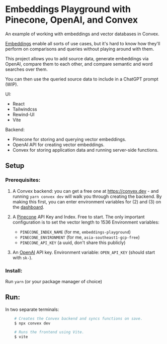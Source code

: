 # Embeddings Playground with Pinecone, OpenAI, and Convex

An example of working with embeddings and vector databases in Convex.

[Embeddings](https://stack.convex.dev/the-magic-of-embeddings) enable all sorts
of use cases, but it's hard to know how they'll perform on comparisons and
queries without playing around with them.

This project allows you to add source data, generate embeddings via OpenAI,
compare them to each other, and compare semantic and word searches over them.

You can then use the queried source data to include in a ChatGPT prompt (WIP).

UI:
- React
- Tailwindcss
- Rewind-UI
- Vite

Backend:
- Pinecone for storing and querying vector embeddings.
- OpenAI API for creating vector embeddings.
- Convex for storing application data and running server-side functions.

## Setup

### Prerequisites:

1. A Convex backend: you can get a free one at https://convex.dev - and running
  `yarn convex dev` will walk you through creating the backend.
  By making this first, you can enter environment variables for (2) and (3) on
  the [dashboard](https://dashboard.convex.dev).

2. A [Pinecone](https://app.pinecone.io/) API Key and Index. Free to start.
  The only important configuration is to set the vector length to 1536
  Environment variables:
    - `PINECONE_INDEX_NAME` (for me, `embeddings-playground`)
	- `PINECONE_ENVIRONMENT` (for me, `asia-southeast1-gcp-free`)
    - `PINECONE_API_KEY` (a uuid, don't share this publicly)

3. An [OpenAI](https://platform.openai.com/) API key.
  Environment variable: `OPEN_API_KEY` (should start with `sk-`).

### Install:

Run `yarn` (or your package manager of choice)

## Run:

In two separate terminals:

```bash
	# Creates the Convex backend and syncs functions on save.
	$ npx convex dev

	# Runs the frontend using Vite.
	$ vite
```
